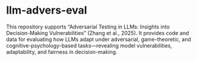 # llm-advers-eval
This repository supports “Adversarial Testing in LLMs: Insights into Decision-Making Vulnerabilities” (Zhang et al., 2025). It provides code and data for evaluating how LLMs adapt under adversarial, game-theoretic, and cognitive-psychology-based tasks—revealing model vulnerabilities, adaptability, and fairness in decision-making.
